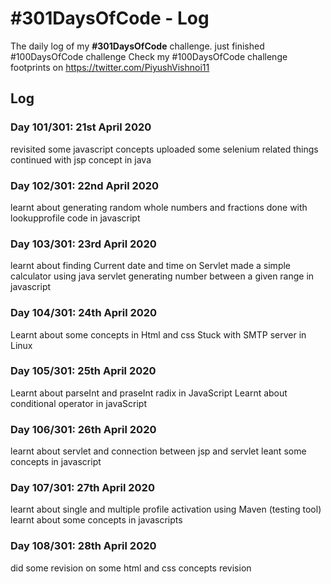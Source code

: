 # #301DaysOfCode - Log
The daily log of my **#301DaysOfCode** challenge.
just finished #100DaysOfCode challenge 
Check my #100DaysOfCode challenge footprints on https://twitter.com/PiyushVishnoi11 

## Log

### Day 101/301: 21st April 2020
revisited some javascript concepts
uploaded some selenium related things
continued with jsp concept in java 

### Day 102/301: 22nd April 2020
learnt about generating random whole numbers and fractions
done with lookupprofile code in javascript

### Day 103/301: 23rd April 2020
learnt about finding Current date and time on Servlet
made a simple calculator using java servlet
generating number between a given range in javascript

### Day 104/301: 24th April 2020
Learnt about some concepts in Html and css
Stuck with SMTP server in Linux 

### Day 105/301: 25th April 2020
Learnt about parseInt and praseInt radix in JavaScript
Learnt about conditional operator in javaScript

### Day 106/301: 26th April 2020
learnt about servlet and connection between jsp and servlet
leant some concepts in javascript

### Day 107/301: 27th April 2020
learnt about single and multiple profile activation using Maven (testing tool)
learnt about some concepts in javascripts

### Day 108/301: 28th April 2020
did some revision on some html and css concepts revision
